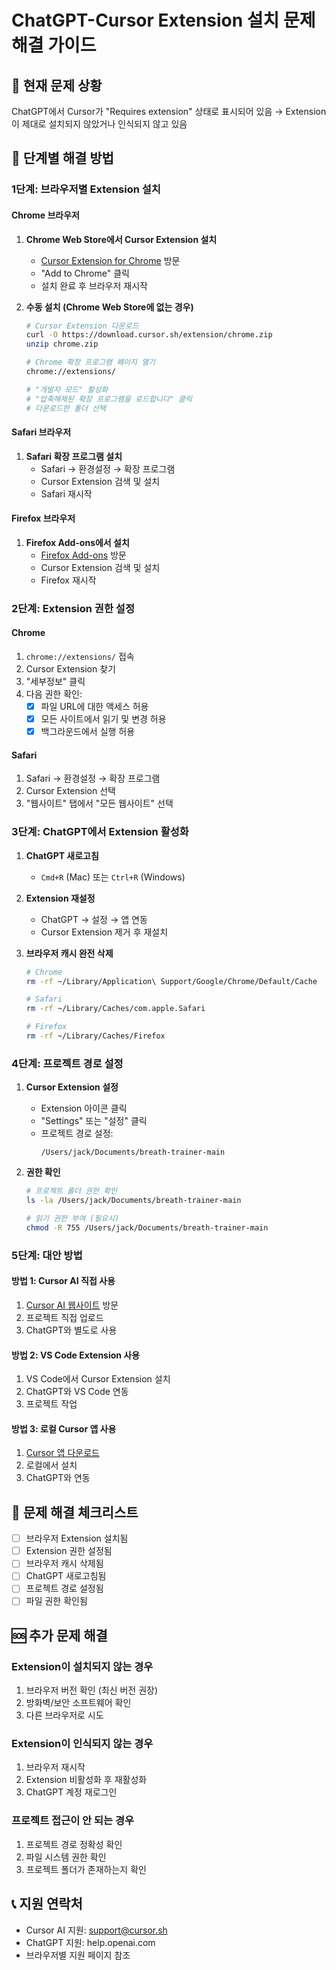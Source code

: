 # ChatGPT-Cursor Extension 설치 문제 해결 가이드

## 🚨 현재 문제 상황
ChatGPT에서 Cursor가 "Requires extension" 상태로 표시되어 있음
→ Extension이 제대로 설치되지 않았거나 인식되지 않고 있음

## 🔧 단계별 해결 방법

### 1단계: 브라우저별 Extension 설치

#### Chrome 브라우저
1. **Chrome Web Store에서 Cursor Extension 설치**
   - [Cursor Extension for Chrome](https://chrome.google.com/webstore/detail/cursor-ai/...) 방문
   - "Add to Chrome" 클릭
   - 설치 완료 후 브라우저 재시작

2. **수동 설치 (Chrome Web Store에 없는 경우)**
   ```bash
   # Cursor Extension 다운로드
   curl -O https://download.cursor.sh/extension/chrome.zip
   unzip chrome.zip
   
   # Chrome 확장 프로그램 페이지 열기
   chrome://extensions/
   
   # "개발자 모드" 활성화
   # "압축해제된 확장 프로그램을 로드합니다" 클릭
   # 다운로드한 폴더 선택
   ```

#### Safari 브라우저
1. **Safari 확장 프로그램 설치**
   - Safari → 환경설정 → 확장 프로그램
   - Cursor Extension 검색 및 설치
   - Safari 재시작

#### Firefox 브라우저
1. **Firefox Add-ons에서 설치**
   - [Firefox Add-ons](https://addons.mozilla.org/) 방문
   - Cursor Extension 검색 및 설치
   - Firefox 재시작

### 2단계: Extension 권한 설정

#### Chrome
1. `chrome://extensions/` 접속
2. Cursor Extension 찾기
3. "세부정보" 클릭
4. 다음 권한 확인:
   - [x] 파일 URL에 대한 액세스 허용
   - [x] 모든 사이트에서 읽기 및 변경 허용
   - [x] 백그라운드에서 실행 허용

#### Safari
1. Safari → 환경설정 → 확장 프로그램
2. Cursor Extension 선택
3. "웹사이트" 탭에서 "모든 웹사이트" 선택

### 3단계: ChatGPT에서 Extension 활성화

1. **ChatGPT 새로고침**
   - `Cmd+R` (Mac) 또는 `Ctrl+R` (Windows)

2. **Extension 재설정**
   - ChatGPT → 설정 → 앱 연동
   - Cursor Extension 제거 후 재설치

3. **브라우저 캐시 완전 삭제**
   ```bash
   # Chrome
   rm -rf ~/Library/Application\ Support/Google/Chrome/Default/Cache
   
   # Safari
   rm -rf ~/Library/Caches/com.apple.Safari
   
   # Firefox
   rm -rf ~/Library/Caches/Firefox
   ```

### 4단계: 프로젝트 경로 설정

1. **Cursor Extension 설정**
   - Extension 아이콘 클릭
   - "Settings" 또는 "설정" 클릭
   - 프로젝트 경로 설정:
     ```
     /Users/jack/Documents/breath-trainer-main
     ```

2. **권한 확인**
   ```bash
   # 프로젝트 폴더 권한 확인
   ls -la /Users/jack/Documents/breath-trainer-main
   
   # 읽기 권한 부여 (필요시)
   chmod -R 755 /Users/jack/Documents/breath-trainer-main
   ```

### 5단계: 대안 방법

#### 방법 1: Cursor AI 직접 사용
1. [Cursor AI 웹사이트](https://cursor.sh) 방문
2. 프로젝트 직접 업로드
3. ChatGPT와 별도로 사용

#### 방법 2: VS Code Extension 사용
1. VS Code에서 Cursor Extension 설치
2. ChatGPT와 VS Code 연동
3. 프로젝트 작업

#### 방법 3: 로컬 Cursor 앱 사용
1. [Cursor 앱 다운로드](https://cursor.sh/download)
2. 로컬에서 설치
3. ChatGPT와 연동

## 🚨 문제 해결 체크리스트

- [ ] 브라우저 Extension 설치됨
- [ ] Extension 권한 설정됨
- [ ] 브라우저 캐시 삭제됨
- [ ] ChatGPT 새로고침됨
- [ ] 프로젝트 경로 설정됨
- [ ] 파일 권한 확인됨

## 🆘 추가 문제 해결

### Extension이 설치되지 않는 경우
1. 브라우저 버전 확인 (최신 버전 권장)
2. 방화벽/보안 소프트웨어 확인
3. 다른 브라우저로 시도

### Extension이 인식되지 않는 경우
1. 브라우저 재시작
2. Extension 비활성화 후 재활성화
3. ChatGPT 계정 재로그인

### 프로젝트 접근이 안 되는 경우
1. 프로젝트 경로 정확성 확인
2. 파일 시스템 권한 확인
3. 프로젝트 폴더가 존재하는지 확인

## 📞 지원 연락처

- Cursor AI 지원: support@cursor.sh
- ChatGPT 지원: help.openai.com
- 브라우저별 지원 페이지 참조
